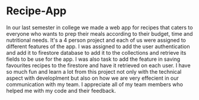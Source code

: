 # Recipe-App

In our last semester in college we made a web app for recipes that caters to everyone who wants to prep their meals according to their budget, time and nutritional needs. It's a 4 person project and each of us were assigned to  different features of the app. I was assigned to add the user authentication and add it to firestore database to add it to the collections and retrieve its fields to be use for the app.  I was also task to add the feature in saving favourites recipes to the firestore and have it retrieved on each user. I have so much fun and learn a lot from this project not only with the technical aspect with developlment but also on how we are very effecient in our communication with my team. I appreciate all of my team members who helped me with my code and their feedback.




